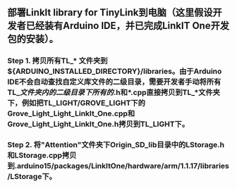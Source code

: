 ## 部署LinkIt library for TinyLink到电脑（这里假设开发者已经装有Arduino IDE，并已完成LinkIT One开发包的安装）。
### Step 1. 拷贝所有TL_* 文件夹到${ARDUINO_INSTALLED_DIRECTORY}/libraries。由于Arduino IDE不会自动查找自定义库文件的二级目录，需要开发者手动将所有TL_*文件夹内的二级目录下所有的*.h和*.cpp直接拷贝到TL_*文件夹下，例如把TL_LIGHT/GROVE_LIGHT下的Grove_Light_Light_LinkIt_One.cpp和Grove_Light_Light_LinkIt_One.h拷贝到TL_LIGHT下。
### Step 2. 将"Attention"文件夹下Origin_SD_lib目录中的LStorage.h和LStorage.cpp拷贝到.arduino15/packages/LinkItOne/hardware/arm/1.1.17/libraries/LStorage下。
